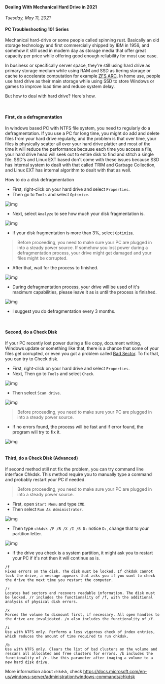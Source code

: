 #### Dealing With Mechanical Hard Drive in 2021
_Tuesday, May 11, 2021_

#### PC Troubleshooting 101 Series 

Mechanical hard-drive or some people called spinning rust. Basically an old storage 
technology and first commercially shipped by IBM in 1956, and somehow it still used 
in modern day as storage media that offer great capacity per price while offering 
good enough reliability for most use case.

In business or specifically server space, they're still using hard drive as primary 
storage medium while using RAM and SSD as tiering storage or cache to accelerate 
computation for example [ZFS ARC](https://www.45drives.com/community/articles/zfs-caching/). 
In home use, people use hard drive as their main storage while using SSD to store Windows or 
games to improve load time and reduce system delay.

But how to deal with hard drive? Here's how.

<br>

#### First, do a defragmentation
In windows based PC with NTFS file system, you need to regularly do a defragmentation. 
If you use a PC for long time, you might do add and delete files from your hard drive 
regularly, and the problem is that over time, your files is physically scatter all over 
your hard drive platter and most of the time it will reduce the performance because each 
time you access a file, your hard drive head will seek out to entire disk to find and 
stitch a single file. SSD's and Linux EXT based don't come with these issues because SSD 
has internal system to dealt with that called TRIM and Garbage Collection, and Linux EXT 
has internal algorithm to dealt with that as well.

How to do a disk defragmentation
* First, right-click on your hard drive and select `Properties`.
* Then go to `Tools` and select `Optimize`.
<div class="row">
	<div class="col-sm-3"></div>
	<div class="col-sm-6">
		<div class="img-thumbnail">
			<img class="img-fluid" loading="lazy" src="./posts/2021-05-11-dealing-with-mechanical-hard-drive-in-2021/1.png" alt="img">
		</div>
	</div>
	<div class="col-sm-3"></div>
</div>

* Next, select `Analyze` to see how much your disk fragmentation is.
<div class="row">
	<div class="col-sm-3"></div>
	<div class="col-sm-6">
		<div class="img-thumbnail">
			<img class="img-fluid" loading="lazy" src="./posts/2021-05-11-dealing-with-mechanical-hard-drive-in-2021/2.png" alt="img">
		</div>
	</div>
	<div class="col-sm-3"></div>
</div>

* If your disk fragmentation is more than 3%, select `Optimize`.
> Before proceeding, you need to make sure your PC are plugged in into a steady power source. 
If somehow you lost power during a defragmentation process, your drive might get damaged and 
your files might be corrupted.

* After that, wait for the process to finished.
<div class="row">
	<div class="col-sm-3"></div>
	<div class="col-sm-6">
		<div class="img-thumbnail">
			<img class="img-fluid" loading="lazy" src="./posts/2021-05-11-dealing-with-mechanical-hard-drive-in-2021/3.png" alt="img">
		</div>
	</div>
	<div class="col-sm-3"></div>
</div>

* During defragmentation process, your drive will be used of it's maximum capabilities, please 
leave it as is until the process is finished.
<div class="row">
	<div class="col-sm-3"></div>
	<div class="col-sm-6">
		<div class="img-thumbnail">
			<img class="img-fluid" loading="lazy" src="./posts/2021-05-11-dealing-with-mechanical-hard-drive-in-2021/4.png" alt="img">
		</div>
	</div>
	<div class="col-sm-3"></div>
</div>

* I suggest you do defragmentation every 3 months. 

<br>

#### Second, do a Check Disk
If your PC recently lost power during a file copy, document writing, Windows update or 
something like that, there is a chance that some of your files get corrupted, or even 
you got a problem called [Bad Sector](https://en.wikipedia.org/wiki/Bad_sector). To fix 
that, you can try to Check disk.

* First, right-click on your hard drive and select `Properties`.
* Next, Then go to `Tools` and select `Check`.
<div class="row">
	<div class="col-sm-3"></div>
	<div class="col-sm-6">
		<div class="img-thumbnail">
			<img class="img-fluid" loading="lazy" src="./posts/2021-05-11-dealing-with-mechanical-hard-drive-in-2021/1.png" alt="img">
		</div>
	</div>
	<div class="col-sm-3"></div>
</div>

* Then select `Scan drive`.
<div class="row">
	<div class="col-sm-3"></div>
	<div class="col-sm-6">
		<div class="img-thumbnail">
			<img class="img-fluid" loading="lazy" src="./posts/2021-05-11-dealing-with-mechanical-hard-drive-in-2021/6.png" alt="img">
		</div>
	</div>
	<div class="col-sm-3"></div>
</div>

> Before proceeding, you need to make sure your PC are plugged in into a steady power source. 

* If no errors found, the process will be fast and if error found, the program will try to fix it.
<div class="row">
	<div class="col-sm-3"></div>
	<div class="col-sm-6">
		<div class="img-thumbnail">
			<img class="img-fluid" loading="lazy" src="./posts/2021-05-11-dealing-with-mechanical-hard-drive-in-2021/7.png" alt="img">
		</div>
	</div>
	<div class="col-sm-3"></div>
</div>

<br>

#### Third, do a Check Disk (Advanced)
If second method still not fix the problem, you can try command line interface Chkdsk. 
This method require you to manually type a command and probably restart your PC if needed.

> Before proceeding, you need to make sure your PC are plugged in into a steady power source. 

* First, open `Start Menu` and type `CMD`.
* Then select `Run As Administrator`.
<div class="row">
	<div class="col-sm-3"></div>
	<div class="col-sm-6">
		<div class="img-thumbnail">
			<img class="img-fluid" loading="lazy" src="./posts/2021-05-11-dealing-with-mechanical-hard-drive-in-2021/8.png" alt="img">
		</div>
	</div>
	<div class="col-sm-3"></div>
</div>

* Then type `chkdsk /F /R /X /I /B D:` notice `D:`, change that to your partition letter.
<div class="row">
	<div class="col-sm-2"></div>
	<div class="col-sm-8">
		<div class="img-thumbnail">
			<img class="img-fluid" loading="lazy" src="./posts/2021-05-11-dealing-with-mechanical-hard-drive-in-2021/9.png" alt="img">
		</div>
	</div>
	<div class="col-sm-2"></div>
</div>

* If the drive you check is a system partition, it might ask you to restart your PC if it's not 
then it will continue as is.

```
/f
Fixes errors on the disk. The disk must be locked. If chkdsk cannot lock the drive, a message appears that asks you if you want to check the drive the next time you restart the computer.

/r
Locates bad sectors and recovers readable information. The disk must be locked. /r includes the functionality of /f, with the additional analysis of physical disk errors.

/x
Forces the volume to dismount first, if necessary. All open handles to the drive are invalidated. /x also includes the functionality of /f.

/i
Use with NTFS only. Performs a less vigorous check of index entries, which reduces the amount of time required to run chkdsk.

/b
Use with NTFS only. Clears the list of bad clusters on the volume and rescans all allocated and free clusters for errors. /b includes the functionality of /r. Use this parameter after imaging a volume to a new hard disk drive.
```

More information about `chkdsk`, check <https://docs.microsoft.com/en-us/windows-server/administration/windows-commands/chkdsk>